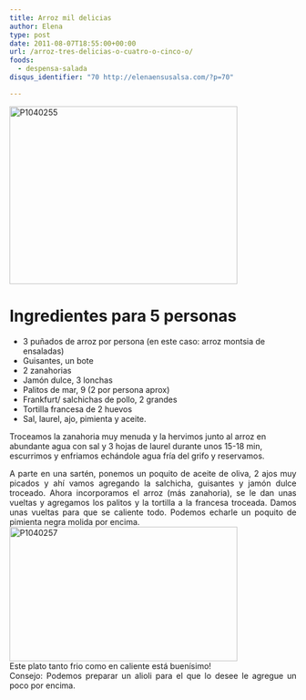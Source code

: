 ```yaml
---
title: Arroz mil delicias
author: Elena
type: post
date: 2011-08-07T18:55:00+00:00
url: /arroz-tres-delicias-o-cuatro-o-cinco-o/
foods:
  - despensa-salada
disqus_identifier: "70 http://elenaensusalsa.com/?p=70"

---
```

[<img style="display: inline; border: 0px initial initial;" title="P1040255" src="http://elenaensusalsa.com/wp-content/uploads/2011/08/P1040255_thumb-25255B6-25255D.jpg" alt="P1040255" width="400" height="312" border="0" />][1]

# Ingredientes para 5 personas

  * 3 puñados de arroz por persona (en este caso: arroz montsia de ensaladas)
  * Guisantes, un bote
  * 2 zanahorias
  * Jamón dulce, 3 lonchas
  * Palitos de mar, 9 (2 por persona aprox)
  * Frankfurt/ salchichas de pollo, 2 grandes
  * Tortilla francesa de 2 huevos
  * Sal, laurel, ajo, pimienta y aceite.

Troceamos la zanahoria muy menuda y la hervimos junto al arroz en abundante agua con sal y 3 hojas de laurel durante unos 15-18 min, escurrimos y enfriamos echándole agua fría del grifo y reservamos.

<div align="justify">
  A parte en una sartén, ponemos un poquito de aceite de oliva, 2 ajos muy picados y ahí vamos agregando la salchicha, guisantes y jamón dulce troceado. Ahora incorporamos el arroz (más zanahoria), se le dan unas vueltas y agregamos los palitos y la tortilla a la francesa troceada. Damos unas vueltas para que se caliente todo. Podemos echarle un poquito de pimienta negra molida por encima.
</div>

<div align="justify">
  <a href="http://elenaensusalsa.com/wp-content/uploads/2011/08/P1040257_thumb-25255B4-25255D.jpg"><img style="display: inline; border: 0px initial initial;" title="P1040257" src="http://elenaensusalsa.com/wp-content/uploads/2011/08/P1040257_thumb-25255B4-25255D.jpg" alt="P1040257" width="400" height="236" border="0" /></a>
</div>

<div align="justify">
  Este plato tanto frio como en caliente está buenísimo!
</div>

<div align="justify">
  Consejo: Podemos preparar un alioli para el que lo desee le agregue un poco por encima.
</div>

 [1]: http://elenaensusalsa.com/wp-content/uploads/2011/08/P1040255_thumb-25255B6-25255D.jpg
